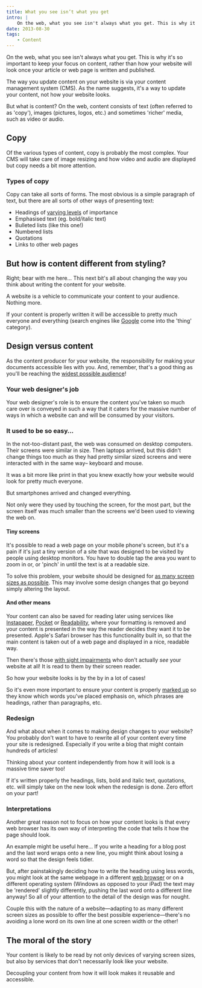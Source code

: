 ```yaml
---
title: What you see isn’t what you get
intro: |
    On the web, what you see isn't always what you get. This is why it's so important to keep your focus on content, rather than how your website will loo
date: 2013-08-30
tags:
    - Content
---
```


On the web, what you see isn't always what you get. This is why it's so important to keep your focus on content, rather than how your website will look once your article or web page is written and published.

The way you update content on your website is via your content management system (CMS). As the name suggests, it's a way to update your content, not how your website looks.

But what is content? On the web, content consists of text (often referred to as 'copy'), images (pictures, logos, etc.) and sometimes 'richer' media, such as video or audio.

Copy
------

Of the various types of content, copy is probably the most complex. Your CMS will take care of image resizing and how video and audio are displayed but copy needs a bit more attention.

### Types of copy ###

Copy can take all sorts of forms. The most obvious is a simple paragraph of text, but there are all sorts of other ways of presenting text:

* Headings of [varying levels](/blog/how-headings-work) of importance
* Emphasised text (eg. bold/italic text)
* Bulleted lists (like this one!)
* Numbered lists
* Quotations
* Links to other web pages

But how is content different from styling?
-------------------------------------------------

Right; bear with me here… This next bit's all about changing the way you think about writing the content for your website.

A website is a vehicle to communicate your content to your audience. Nothing more.

If your content is properly written it will be accessible to pretty much everyone and everything (search engines like [Google](http://google.co.uk) come into the 'thing' category).

Design versus content
---------------------------

As the content producer for your website, the responsibility for making your documents accessible lies with you. And, remember, that's a good thing as you'll be reaching the [widest possible audience](/blog/disability-on-the-web)!

### Your web designer's job ###

Your web designer's role is to ensure the content you've taken so much care over is conveyed in such a way that it caters for the massive number of ways in which a website can and will be consumed by your visitors.

###  It used to be so easy… ###

In the not-too-distant past, the web was consumed on desktop computers. Their screens were similar in size. Then laptops arrived, but this didn't change things too much as they had pretty similar sized screens and were interacted with in the same way– keyboard and mouse.

It was a bit more like print in that you knew exactly how your website would look for pretty much everyone.

But smartphones arrived and changed everything.

Not only were they used by touching the screen, for the most part, but the screen itself was much smaller than the screens we'd been used to viewing the web on.

#### Tiny screens ####

It's possible to read a web page on your mobile phone's screen, but it's a pain if it's just a tiny version of a site that was designed to be visited by people using desktop monitors. You have to double tap the area you want to zoom in or, or 'pinch' in until the text is at a readable size.

To solve this problem, your website should be designed for [as many screen sizes as possible](http://tempertemper.net/blog/should-you-go-responsive). This may involve some design changes that go beyond simply altering the layout.

#### And other means ####

Your content can also be saved for reading later using services like [Instapaper](http://www.instapaper.com), [Pocket](http://getpocket.com/) or [Readability](http://www.readability.com), where your formatting is removed and your content is presented in the way the reader decides they want it to be presented. Apple's Safari browser has this functionality built in, so that the main content is taken out of a web page and displayed in a nice, readable way.

Then there's those [with sight impairments](http://tempertemper.net/blog/disability-on-the-web) who don't actually _see_ your website at all! It is read to them by their screen reader.

So how your website looks is by the by in a lot of cases!

So it's even more important to ensure your content is properly [marked up](/blog/what-is-markdown) so they know which words you've placed emphasis on, which phrases are headings, rather than paragraphs, etc.

### Redesign ###

And what about when it comes to making design changes to your website? You probably don't want to have to rewrite all of your content every time your site is redesigned. Especially if you write a blog that might contain hundreds of articles!

Thinking about your content independently from how it will look is a massive time saver too!

If it's written properly the headings, lists, bold and italic text, quotations, etc. will simply take on the new look when the redesign is done. Zero effort on your part!

### Interpretations ###

Another great reason not to focus on how your content looks is that every web browser has its own way of interpreting the code that tells it how the page should look.

An example might be useful here… If you write a heading for a blog post and the last word wraps onto a new line, you might think about losing a word so that the design feels tidier.

But, after painstakingly deciding how to write the heading using less words, you might look at the same webpage in a different [web browser](/blog/whats-in-a-browser) or on a different operating system (Windows as opposed to your iPad) the text may be 'rendered' slightly differently, pushing the last word onto a different line anyway! So all of your attention to the detail of the design was for nought.

Couple this with the nature of a website—adapting to as many different screen sizes as possible to offer the best possible experience—there's no avoiding a lone word on its own line at one screen width or the other!

The moral of the story
--------------------------

Your content is likely to be read by not only devices of varying screen sizes, but also by services that don't necessarily look like your website.

Decoupling your content from how it will look makes it reusable and accessible.
